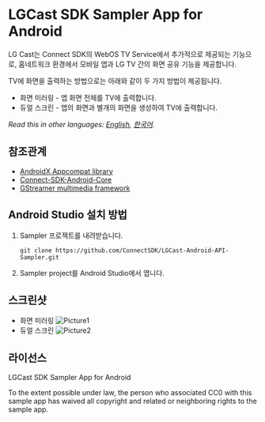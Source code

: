 # LGCast SDK Sampler App for Android

LG Cast는 Connect SDK의 WebOS TV Service에서 추가적으로 제공되는 기능으로,
홈네트워크 환경에서 모바일 앱과 LG TV 간의 화면 공유 기능을 제공합니다.

TV에 화면을 출력하는 방법으로는 아래와 같이 두 가지 방법이 제공됩니다.

+ 화면 미러링 - 앱 화면 전체를 TV에 출력합니다.
+ 듀얼 스크린 - 앱의 화면과 별개의 화면을 생성하여 TV에 출력합니다.


*Read this in other languages: [English](README.en.md), [한국어](README.md).*

## 참조관계

- [AndroidX Appcompat library](https://developer.android.com/jetpack/androidx/releases/appcompat)
- [Connect-SDK-Android-Core](https://github.com/ConnectSDK/Connect-SDK-Android-Core)
- [GStreamer multimedia framework](https://github.com/ConnectSDK/Connect-SDK-Android-Core/blob/master/jniLibs/libgstreamer_android.tar)

## Android Studio 설치 방법
1. Sampler 프로젝트를 내려받습니다.
    ```
    git clone https://github.com/ConnectSDK/LGCast-Android-API-Sampler.git
    ```
2. Sampler project를 Android Studio에서 엽니다.

## 스크린샷

+ 화면 미러링
![Picture1](https://user-images.githubusercontent.com/97715188/154613768-2024607c-c5ab-496b-a868-5a6a8e22a029.png)
+ 듀얼 스크린
![Picture2](https://user-images.githubusercontent.com/97715188/154613796-8176ef90-bfde-4330-a708-ee0444e0d4b0.png)

## 라이선스

LGCast SDK Sampler App for Android

To the extent possible under law, the person who associated CC0 with
this sample app has waived all copyright and related or neighboring rights
to the sample app.
